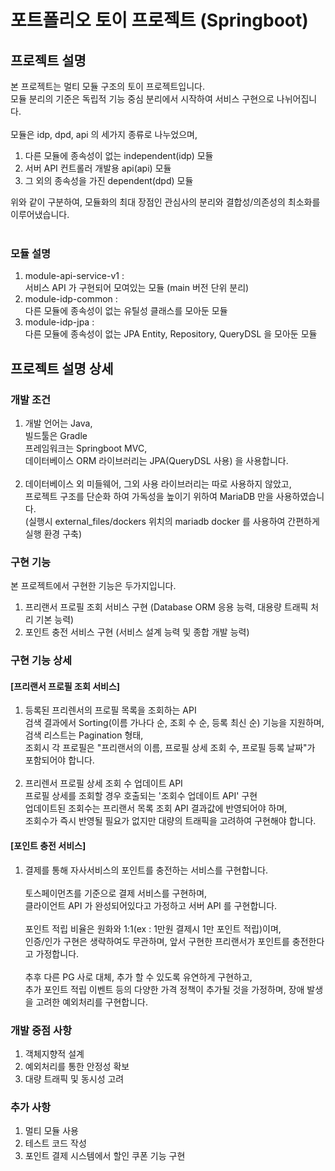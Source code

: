 # 포트폴리오 토이 프로젝트 (Springboot)

## 프로젝트 설명
본 프로젝트는 멀티 모듈 구조의 토이 프로젝트입니다.<br>
모듈 분리의 기준은 독립적 기능 중심 분리에서 시작하여 서비스 구현으로 나뉘어집니다.<br>
<br>
모듈은 idp, dpd, api 의 세가지 종류로 나누었으며,<br>

1. 다른 모듈에 종속성이 없는 independent(idp) 모듈
2. 서버 API 컨트롤러 개발용 api(api) 모듈
3. 그 외의 종속성을 가진 dependent(dpd) 모듈

위와 같이 구분하여, 모듈화의 최대 장점인 관심사의 분리와 결합성/의존성의 최소화를 이루어냈습니다.<br>
<br>

### 모듈 설명
1. module-api-service-v1 :<br>
   서비스 API 가 구현되어 모여있는 모듈 (main 버전 단위 분리)
2. module-idp-common :<br>
   다른 모듈에 종속성이 없는 유틸성 클래스를 모아둔 모듈
3. module-idp-jpa :<br>
   다른 모듈에 종속성이 없는 JPA Entity, Repository, QueryDSL 을 모아둔 모듈

## 프로젝트 설명 상세

### 개발 조건
1. 개발 언어는 Java, <br>
   빌드툴은 Gradle<br>
   프레임워크는 Springboot MVC, <br>
   데이터베이스 ORM 라이브러리는 JPA(QueryDSL 사용) 을 사용합니다.<br>
   <br>
2. 데이터베이스 외 미들웨어, 그외 사용 라이브러리는 따로 사용하지 않았고,<br>
   프로젝트 구조를 단순화 하여 가독성을 높이기 위하여 MariaDB 만을 사용하였습니다.<br>
   (실행시 external_files/dockers 위치의 mariadb docker 를 사용하여 간편하게 실행 환경 구축)

### 구현 기능
본 프로젝트에서 구현한 기능은 두가지입니다.<br>

1. 프리랜서 프로필 조회 서비스 구현 (Database ORM 응용 능력, 대용량 트래픽 처리 기본 능력)
2. 포인트 충전 서비스 구현 (서비스 설계 능력 및 종합 개발 능력)

### 구현 기능 상세

#### [프리랜서 프로필 조회 서비스]
1. 등록된 프리렌서의 프로필 목록을 조회하는 API<br>
   검색 결과에서 Sorting(이름 가나다 순, 조회 수 순, 등록 최신 순) 기능을 지원하며,<br>
   검색 리스트는 Pagination 형태,<br>
   조회시 각 프로필은 "프리랜서의 이름, 프로필 상세 조회 수, 프로필 등록 날짜"가 포함되어야 합니다.<br>
   <br>
2. 프리렌서 프로필 상세 조회 수 업데이트 API<br>
   프로필 상세를 조회할 경우 호출되는 '조회수 업데이트 API' 구현<br>
   업데이트된 조회수는 프리랜서 목록 조회 API 결과값에 반영되어야 하며,<br>
   조회수가 즉시 반영될 필요가 없지만 대량의 트래픽을 고려하여 구현해야 합니다.

#### [포인트 충전 서비스]
1. 결제를 통해 자사서비스의 포인트를 충전하는 서비스를 구현합니다.<br>
   <br>
   토스페이먼츠를 기준으로 결제 서비스를 구현하며,<br>
   클라이언트 API 가 완성되어있다고 가정하고 서버 API 를 구현합니다.<br>
   <br>
   포인트 적립 비율은 원화와 1:1(ex : 1만원 결제시 1만 포인트 적립)이며,<br>
   인증/인가 구현은 생략하여도 무관하며, 앞서 구현한 프리랜서가 포인트를 충전한다고 가정합니다.<br>
   <br>
   추후 다른 PG 사로 대체, 추가 할 수 있도록 유연하게 구현하고,<br>
   추가 포인트 적립 이벤트 등의 다양한 가격 정책이 추가될 것을 가정하며, 장애 발생을 고려한 예외처리를 구현합니다.

### 개발 중점 사항
1. 객체지향적 설계
2. 예외처리를 통한 안정성 확보
3. 대량 트래픽 및 동시성 고려

### 추가 사항
1. 멀티 모듈 사용
2. 테스트 코드 작성
3. 포인트 결제 시스템에서 할인 쿠폰 기능 구현
